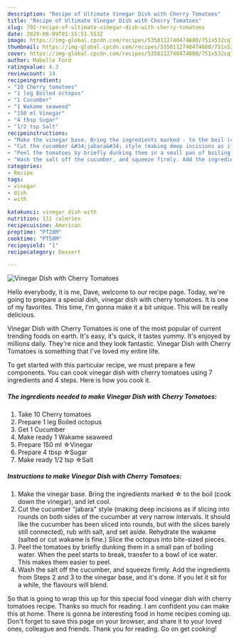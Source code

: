 ```yaml
---
description: "Recipe of Ultimate Vinegar Dish with Cherry Tomatoes"
title: "Recipe of Ultimate Vinegar Dish with Cherry Tomatoes"
slug: 792-recipe-of-ultimate-vinegar-dish-with-cherry-tomatoes
date: 2020-08-09T01:55:51.553Z
image: https://img-global.cpcdn.com/recipes/5358112740474880/751x532cq70/vinegar-dish-with-cherry-tomatoes-recipe-main-photo.jpg
thumbnail: https://img-global.cpcdn.com/recipes/5358112740474880/751x532cq70/vinegar-dish-with-cherry-tomatoes-recipe-main-photo.jpg
cover: https://img-global.cpcdn.com/recipes/5358112740474880/751x532cq70/vinegar-dish-with-cherry-tomatoes-recipe-main-photo.jpg
author: Mabelle Ford
ratingvalue: 4.3
reviewcount: 14
recipeingredient:
- "10 Cherry tomatoes"
- "1 leg Boiled octopus"
- "1 Cucumber"
- "1 Wakame seaweed"
- "150 ml Vinegar"
- "4 tbsp Sugar"
- "1/2 tsp Salt"
recipeinstructions:
- "Make the vinegar base. Bring the ingredients marked ☆ to the boil (cook down the vinegar), and let cool."
- "Cut the cucumber &#34;jabara&#34; style (making deep incisions as if slicing into rounds on both sides of the cucumber at very narrow intervals. It should like the cucumber has been sliced into rounds, but with the slices barely still connected), rub with salt, and set aside. Rehydrate the wakame (salted or cut wakame is fine.) Slice the octopus into bite-sized pieces."
- "Peel the tomatoes by briefly dunking them in a small pan of boiling water. When the peel starts to break, transfer to a bowl of ice water. This makes them easier to peel."
- "Wash the salt off the cucumber, and squeeze firmly. Add the ingredients from Steps 2 and 3 to the vinegar base, and it&#39;s done. If you let it sit for a while, the flavours will blend."
categories:
- Recipe
tags:
- vinegar
- dish
- with

katakunci: vinegar dish with 
nutrition: 111 calories
recipecuisine: American
preptime: "PT28M"
cooktime: "PT58M"
recipeyield: "1"
recipecategory: Dessert

---
```



![Vinegar Dish with Cherry Tomatoes](https://img-global.cpcdn.com/recipes/5358112740474880/751x532cq70/vinegar-dish-with-cherry-tomatoes-recipe-main-photo.jpg)

Hello everybody, it is me, Dave, welcome to our recipe page. Today, we're going to prepare a special dish, vinegar dish with cherry tomatoes. It is one of my favorites. This time, I'm gonna make it a bit unique. This will be really delicious.



Vinegar Dish with Cherry Tomatoes is one of the most popular of current trending foods on earth. It's easy, it's quick, it tastes yummy. It's enjoyed by millions daily. They're nice and they look fantastic. Vinegar Dish with Cherry Tomatoes is something that I've loved my entire life.


To get started with this particular recipe, we must prepare a few components. You can cook vinegar dish with cherry tomatoes using 7 ingredients and 4 steps. Here is how you cook it.

<!--inarticleads1-->

##### The ingredients needed to make Vinegar Dish with Cherry Tomatoes:

1. Take 10 Cherry tomatoes
1. Prepare 1 leg Boiled octopus
1. Get 1 Cucumber
1. Make ready 1 Wakame seaweed
1. Prepare 150 ml ☆Vinegar
1. Prepare 4 tbsp ☆Sugar
1. Make ready 1/2 tsp ☆Salt




<!--inarticleads2-->

##### Instructions to make Vinegar Dish with Cherry Tomatoes:

1. Make the vinegar base. Bring the ingredients marked ☆ to the boil (cook down the vinegar), and let cool.
1. Cut the cucumber &#34;jabara&#34; style (making deep incisions as if slicing into rounds on both sides of the cucumber at very narrow intervals. It should like the cucumber has been sliced into rounds, but with the slices barely still connected), rub with salt, and set aside. Rehydrate the wakame (salted or cut wakame is fine.) Slice the octopus into bite-sized pieces.
1. Peel the tomatoes by briefly dunking them in a small pan of boiling water. When the peel starts to break, transfer to a bowl of ice water. This makes them easier to peel.
1. Wash the salt off the cucumber, and squeeze firmly. Add the ingredients from Steps 2 and 3 to the vinegar base, and it&#39;s done. If you let it sit for a while, the flavours will blend.




So that is going to wrap this up for this special food vinegar dish with cherry tomatoes recipe. Thanks so much for reading. I am confident you can make this at home. There is gonna be interesting food in home recipes coming up. Don't forget to save this page on your browser, and share it to your loved ones, colleague and friends. Thank you for reading. Go on get cooking!
